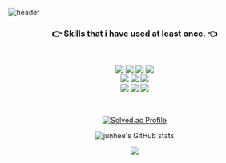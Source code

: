 ![header](https://capsule-render.vercel.app/api?type=soft&color=FFD159&height=150&section=header&text=JunHeeLim&fontSize=70&animation=twinkling)

<h3 align="center"> 👉 Skills that i have used at least once. 👈 </h3>

<br/>

<p align="center">
  <img src="https://img.shields.io/badge/Java-007396?style=flat-squar&logo=Java&logoColor=white">
  <img src="https://img.shields.io/badge/Kotlin-7F52FF?style=flat-squar&logo=Kotlin&logoColor=white">
  <img src="https://img.shields.io/badge/Spring-6DB33F?style=flat-squar&logo=Spring&logoColor=white">
  <img src="https://img.shields.io/badge/Redis-DC382D?style=flat-squar&logo=Redis&logoColor=white">
  <br>
  <img src="https://img.shields.io/badge/Apachekafka-231F20?style=flat-squar&logo=apache kafka&logoColor=white"> 
  <img src="https://img.shields.io/badge/Jenkins-D24939?style=flat-squar&logo=jenkins&logoColor=white"> 
  <img src="https://img.shields.io/badge/AWS-FF9900?style=flat-square&logo=amazon-aws&logoColor=white"/>
  <br>
  <img src="https://img.shields.io/badge/Apache-D22128?style=flat-squar&logo=apache&logoColor=white"> 
  <img src="https://img.shields.io/badge/Nginx-009639?style=flat-squar&logo=nginx&logoColor=white"> 
  <img src="https://img.shields.io/badge/Kubernetes-326CE5?style=flat-squar&logo=kubernetes&logoColor=white"> 
</p>

<br/>
<div align="center">
 
 <a>[![Solved.ac Profile](http://mazassumnida.wtf/api/v2/generate_badge?boj=junhee3370)](https://solved.ac/junhee3370/)<a/>

</div>

<div align="center">
  
  <a>![junhee's GitHub stats](https://github-readme-stats.vercel.app/api?username=VenusIM)<a/>
  
</div>

<div align="center">
  
<a href="https://hits.seeyoufarm.com"><img src="https://hits.seeyoufarm.com/api/count/incr/badge.svg?url=https%3A%2F%2Fgithub.com%2FVenusIM%2Fhit-counter&count_bg=%230BF1E1&title_bg=%23555555&icon=&icon_color=%23E7E7E7&title=visits&edge_flat=false"/></a>

</div>


